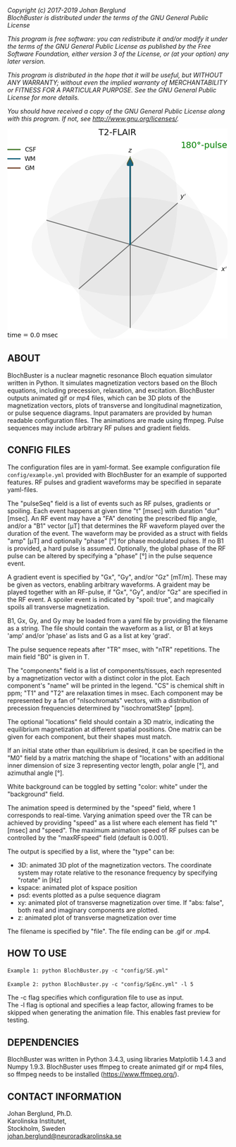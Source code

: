 *Copyright (c) 2017-2019 Johan Berglund*  
*BlochBuster is distributed under the terms of the GNU General Public License*

*This program is free software: you can redistribute it and/or modify it under the terms of the GNU General Public License as published by the Free Software Foundation, either version 3 of the License, or (at your option) any later version.*

*This program is distributed in the hope that it will be useful, but WITHOUT ANY WARRANTY; without even the implied warranty of MERCHANTABILITY or FITNESS FOR A PARTICULAR PURPOSE.  See the GNU General Public License for more details.*

*You should have received a copy of the GNU General Public License along with this program.  If not, see <http://www.gnu.org/licenses/>.*

![](out/FLAIR_3D.gif)

ABOUT
-----
BlochBuster is a nuclear magnetic resonance Bloch equation simulator written in Python. 
It simulates magnetization vectors based on the Bloch equations, including precession, relaxation, and excitation. 
BlochBuster outputs animated gif or mp4 files, which can be 3D plots of the magnetization vectors, plots of transverse and longitudinal magnetization, or pulse sequence diagrams.
Input paramaters are provided by human readable configuration files.
The animations are made using ffmpeg.
Pulse sequences may include arbitrary RF pulses and gradient fields.

CONFIG FILES
------------
The configuration files are in yaml-format. 
See example configuration file `config/example.yml` provided with BlochBuster for an example of supported features. 
RF pulses and gradient waveforms may be specified in separate yaml-files.

The "pulseSeq" field is a list of events such as RF pulses, gradients or spoiling. 
Each event happens at given time "t" [msec] with duration "dur" [msec].
An RF event may have a "FA" denoting the prescribed flip angle, and/or a "B1" vector [&mu;T] that determines the RF waveform played over the duration of the event. 
The waveform may be provided as a struct with fields "amp" [&mu;T] and optionally "phase" [°] for phase modulated pulses. 
If no B1 is provided, a hard pulse is assumed.
Optionally, the global phase of the RF pulse can be altered by specifying a "phase" [°] in the pulse sequence event.

A gradient event is specified by "Gx", "Gy", and/or "Gz" [mT/m]. 
These may be given as vectors, enabling arbitrary waveforms.
A graident may be played together with an RF-pulse, if "Gx", "Gy", and/or "Gz" are specified in the RF event.
A spoiler event is indicated by "spoil: true", and magically spoils all transverse magnetization. 

B1, Gx, Gy, and Gy may be loaded from a yaml file by providing the filename as a string. 
The file should contain the waveform as a list, or B1 at keys 'amp' and/or 'phase' as lists and G as a list at key 'grad'.

The pulse sequence repeats after "TR" msec, with "nTR" repetitions. The main field "B0" is given in T.

The "components" field is a list of components/tissues, each represented by a magnetization vector with a distinct color in the plot. 
Each component's "name" will be printed in the legend. 
"CS" is chemical shift in ppm; "T1" and "T2" are relaxation times in msec. 
Each component may be represented by a fan of "nIsochromats" vectors, with a distribution of precession frequencies determined by "isochromatStep" [ppm].

The optional "locations" field should contain a 3D matrix, indicating the equilibrium magnetization at different spatial positions.
One matrix can be given for each component, but their shapes must match.

If an initial state other than equilibrium is desired, it can be specified in the "M0" field by a matrix matching the shape of "locations" with an additional inner dimension of size 3 representing vector length, polar angle [°], and azimuthal angle [°].

White background can be toggled by setting "color: white" under the "background" field.

The animation speed is determined by the "speed" field, where 1 corresponds to real-time. Varying animation speed over the TR can be achieved by providing "speed" as a list where each element has field "t" [msec] and "speed". The maximum animation speed of RF pulses can be controlled by the "maxRFspeed" field (default is 0.001).

The output is specified by a list, where the "type" can be:
- 3D: animated 3D plot of the magnetization vectors. The coordinate system may rotate relative to the resonance frequency by specifying "rotate" in [Hz]
- kspace: animated plot of kspace position
- psd: events plotted as a pulse sequence diagram
- xy: animated plot of transverse magnetization over time. If "abs: false", both real and imaginary components are plotted.
- z: animated plot of transverse magnetization over time

The filename is specified by "file". The file ending can be .gif or .mp4.

HOW TO USE
----------
`Example 1: python BlochBuster.py -c "config/SE.yml"`

`Example 2: python BlochBuster.py -c "config/SpEnc.yml" -l 5`

The -c flag specifies which configuration file to use as input.  
The -l flag is optional and specifies a leap factor, allowing frames to be skipped when generating the animation file. This enables fast preview for testing.  

DEPENDENCIES
------------
BlochBuster was written in Python 3.4.3, using libraries Matplotlib 1.4.3 and 
Numpy 1.9.3. BlochBuster uses ffmpeg to create animated gif or mp4 files, so
ffmpeg needs to be installed (https://www.ffmpeg.org/).

CONTACT INFORMATION
-------------------
Johan Berglund, Ph.D.  
Karolinska Institutet,  
Stockholm, Sweden  
johan.berglund@neuroradkarolinska.se